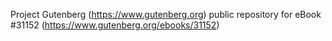 Project Gutenberg (https://www.gutenberg.org) public repository for eBook #31152 (https://www.gutenberg.org/ebooks/31152)
